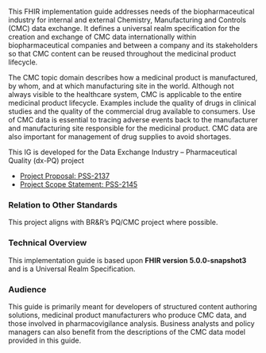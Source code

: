 This FHIR implementation guide addresses needs of the biopharmaceutical industry for internal and external Chemistry, Manufacturing and Controls (CMC) data exchange. It defines a universal realm specification for the creation and exchange of CMC data internationally within biopharmaceutical companies and between a company and its stakeholders so that CMC content can be reused throughout the medicinal product lifecycle. 

The CMC topic domain describes how a medicinal product is manufactured, by whom, and at which manufacturing site in the world. Although not always visible to the healthcare system, CMC is applicable to the entire medicinal product lifecycle. Examples include the quality of drugs in clinical studies and the quality of the commercial drug available to consumers. Use of CMC data is essential to tracing adverse events back to the manufacturer and manufacturing site responsible for the medicinal product. CMC data are also important for management of drug supplies to avoid shortages.

This IG is developed for the Data Exchange Industry – Pharmaceutical Quality (dx-PQ) project 
* [Project Proposal: PSS-2137](https://jira.hl7.org/browse/PSS-2137)
* [Project Scope Statement: PSS-2145](https://jira.hl7.org/browse/PSS-2145)

### Relation to Other Standards
This project aligns with BR&R’s PQ/CMC project where possible.

### Technical Overview
This implementation guide is based upon **FHIR version 5.0.0-snapshot3** and is a Universal Realm Specification.

### Audience
This guide is primarily meant for developers of structured content authoring solutions, medicinal product manufacturers who produce CMC data, and those involved in pharmacovigilance analysis. Business analysts and policy managers can also benefit from the descriptions of the CMC data model provided in this guide.